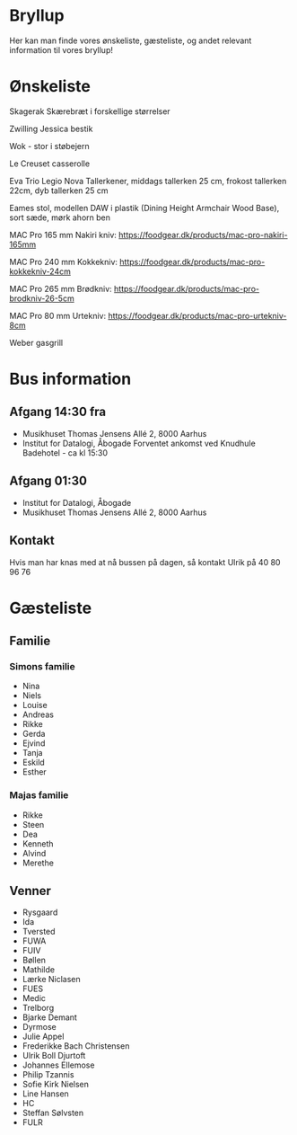 # Bryllup
Her kan man finde vores ønskeliste, gæsteliste, og andet relevant information til vores bryllup! 

# Ønskeliste
Skagerak Skærebræt i forskellige størrelser

Zwilling Jessica bestik

Wok - stor i støbejern

Le Creuset casserolle

Eva Trio Legio Nova Tallerkener, middags tallerken 25 cm, frokost tallerken 22cm, dyb tallerken 25 cm

Eames stol, modellen DAW i plastik (Dining Height Armchair Wood Base), sort sæde, mørk ahorn ben

MAC Pro 165 mm Nakiri kniv: https://foodgear.dk/products/mac-pro-nakiri-165mm 

MAC Pro 240 mm Kokkekniv: https://foodgear.dk/products/mac-pro-kokkekniv-24cm

MAC Pro 265 mm Brødkniv: https://foodgear.dk/products/mac-pro-brodkniv-26-5cm

MAC Pro 80 mm Urtekniv: https://foodgear.dk/products/mac-pro-urtekniv-8cm

Weber gasgrill

# Bus information
## Afgang 14:30 fra
  - Musikhuset Thomas Jensens Allé 2, 8000 Aarhus
  - Institut for Datalogi, Åbogade
  Forventet ankomst ved Knudhule Badehotel - ca kl 15:30
## Afgang 01:30
  - Institut for Datalogi, Åbogade
  - Musikhuset Thomas Jensens Allé 2, 8000 Aarhus
## Kontakt
Hvis man har knas med at nå bussen på dagen, så kontakt Ulrik på 40 80 96 76

# Gæsteliste
## Familie
### Simons familie
- Nina
- Niels
- Louise
- Andreas
- Rikke
- Gerda
- Ejvind
- Tanja
- Eskild
- Esther
### Majas familie
- Rikke
- Steen
- Dea
- Kenneth
- Alvind
- Merethe

## Venner
- Rysgaard
- Ida
- Tversted
- FUWA
- FUIV
- Bøllen
- Mathilde
- Lærke Niclasen
- FUES
- Medic
- Trelborg
- Bjarke Demant
- Dyrmose
- Julie Appel
- Frederikke Bach Christensen
- Ulrik Boll Djurtoft
- Johannes Ellemose
- Philip Tzannis
- Sofie Kirk Nielsen
- Line Hansen
- HC
- Steffan Sølvsten
- FULR
